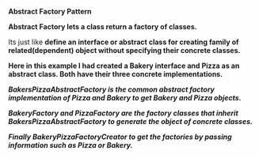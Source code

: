 **Abstract Factory Pattern**

**Abstract Factory lets a class return a factory of classes.**

Its just like **define an interface or abstract class for creating family of related(dependent) 
object without specifying their concrete classes.**

**Here in this example I had created a Bakery interface and Pizza as an abstract class.
Both have their three concrete implementations.**

**_BakersPizzaAbstractFactory is the common abstract factory implementation of Pizza and Bakery to get Bakery
and Pizza objects._**

**_BakeryFactory and PizzaFactory are the factory classes that inherit BakersPizzaAbstractFactory to generate 
the object of concrete classes._**

**_Finally BakeryPizzaFactoryCreator to get the factories by passing information such as Pizza or Bakery._**



